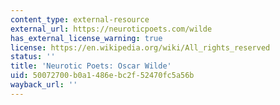 ```yaml
---
content_type: external-resource
external_url: https://neuroticpoets.com/wilde
has_external_license_warning: true
license: https://en.wikipedia.org/wiki/All_rights_reserved
status: ''
title: 'Neurotic Poets: Oscar Wilde'
uid: 50072700-b0a1-486e-bc2f-52470fc5a56b
wayback_url: ''
---
```


